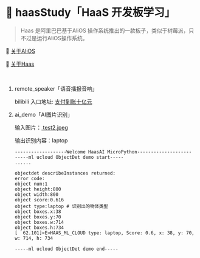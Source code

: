 # 🧰 haasStudy「HaaS 开发板学习」


> Haas 是阿里巴巴基于AliOS 操作系统推出的一款板子，类似于树莓派，只不过是运行AliOS操作系统。

📀 [关于AliOS](https://www.aliyun.com/product/aliosthings?spm=a2cpu.b16145223.0.0.595660b1oZ8mUX)

📱 [关于Haas](https://haas.iot.aliyun.com)

<br>

1. remote_speaker「语音播报音响」

    bilibili 入口地址: [支付到账十亿元](https://www.bilibili.com/video/BV17q4y157AY?share_source=copy_web)

2. ai_demo「AI图片识别」
    
    输入图片：<a href="https://github.com/BugCui/haasStudy/blob/main/ai_demo/solutions/ai_demo/resource/test2.jpeg"> test2.jpeg </a>

    输出识别内容：laptop
    ```
    -------------------Welcome HaasAI MicroPython--------------------
    -----ml ucloud ObjectDet demo start-----
    ......

    objectdet describeInstances returned:
    error code: 
    object num:1
    object height:800
    object width:800
    object score:0.616
    object type:laptop # 识别出的物体类型
    object boxes.x:38
    object boxes.y:70
    object boxes.w:714
    object boxes.h:734
    [  62.101]<E>HAAS_ML_CLOUD type: laptop, Score: 0.6, x: 38, y: 70, w: 714, h: 734

    -----ml ucloud ObjectDet demo end-----
    ```
